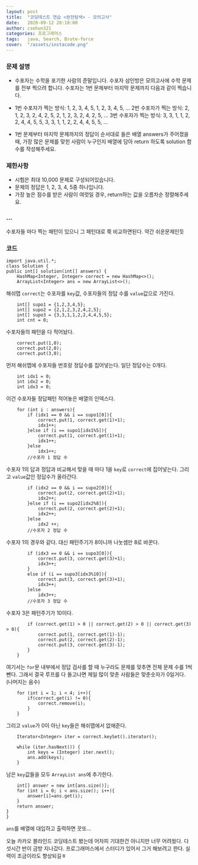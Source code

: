 ```yaml
---
layout: post
title:  "코딩테스트 연습 <완전탐색> - 모의고사"
date:   2020-09-12 20:18:00
author: csehun321
categories: 프로그래머스
tags:	java, Search, Brute-force
cover:  "/assets/instacode.png"
---
```

### 문제 설명
- 수포자는 수학을 포기한 사람의 준말입니다. 수포자 삼인방은 모의고사에 수학 문제를 전부 찍으려 합니다. 수포자는 1번 문제부터 마지막 문제까지 다음과 같이 찍습니다.

- 1번 수포자가 찍는 방식: 1, 2, 3, 4, 5, 1, 2, 3, 4, 5, ...
2번 수포자가 찍는 방식: 2, 1, 2, 3, 2, 4, 2, 5, 2, 1, 2, 3, 2, 4, 2, 5, ...
3번 수포자가 찍는 방식: 3, 3, 1, 1, 2, 2, 4, 4, 5, 5, 3, 3, 1, 1, 2, 2, 4, 4, 5, 5, ...

- 1번 문제부터 마지막 문제까지의 정답이 순서대로 들은 배열 answers가 주어졌을 때, 가장 많은 문제를 맞힌 사람이 누구인지 배열에 담아 return 하도록 solution 함수를 작성해주세요.

### 제한사항
- 시험은 최대 10,000 문제로 구성되어있습니다.
- 문제의 정답은 1, 2, 3, 4, 5중 하나입니다.
- 가장 높은 점수를 받은 사람이 여럿일 경우, return하는 값을 오름차순 정렬해주세요.

### ...
 수포자들 마다 찍는 패턴이 있으니 그 패턴대로 쭉 비교하면된다.
 약간 쉬운문제인듯

### 코드
    import java.util.*;
    class Solution {
    public int[] solution(int[] answers) {
        HashMap<Integer, Integer> correct = new HashMap<>();
        ArrayList<Integer> ans = new ArrayList<>();

해쉬맵 `correct`는 수포자를 `key`값, 수포자들의 정답 수를 `value`값으로 가진다.

        int[] supo1 = {1,2,3,4,5};
        int[] supo2 = {2,1,2,3,2,4,2,5};
        int[] supo3 = {3,3,1,1,2,2,4,4,5,5};
        int cnt = 0;

수포자들의 패턴을 다 적어놨다.

        correct.put(1,0);
        correct.put(2,0);
        correct.put(3,0);

먼저 해쉬맵에 수포자들 번호랑 정답수를 집어넣는다. 일단 정답수는 0개다.

        int idx1 = 0;
        int idx2 = 0;
        int idx3 = 0;

이건 수포자들 정답패턴 적어놓은 배열의 인덱스다.

        for (int i : answers){
            if (idx1 == 0 && i == supo1[0]){
                correct.put(1, correct.get(1)+1);
                idx1++;
            }else if (i == supo1[idx1%5]){
                correct.put(1, correct.get(1)+1);
                idx1++;
            }else
                idx1++;
            //수포자 1 정답 수

수포자 1의 답과 정답과 비교해서 맞을 때 마다
1을 `key`로 `correct`에 집어넣는다. 그리고 `value`값인 정답수가 올라간다.

            if (idx2 == 0 && i == supo2[0]){
                correct.put(2, correct.get(2)+1);
                idx2++;
            }else if (i == supo2[idx2%8]){
                correct.put(2, correct.get(2)+1);
                idx2++;
            }else
                idx2 ++;
            //수포자 2 정답 수

수포자 1의 경우와 같다. 대신 패턴주기가 8이니까 나눗셈만 8로 바꾼다.

            if (idx3 == 0 && i == supo3[0]){
                correct.put(3, correct.get(3)+1);
                idx3++;
            }
            else if (i == supo3[idx3%10]){
                correct.put(3, correct.get(3)+1);
                idx3++;
            }else
                idx3++;
            //수포자 3 정답 수

수포자 3은 패턴주기가 10이다.

            if (correct.get(1) > 0 || correct.get(2) > 0 || correct.get(3) > 0){
                correct.put(1, correct.get(1)-1);
                correct.put(2, correct.get(2)-1);
                correct.put(3, correct.get(3)-1);
            }
        }

여기서는 `for`문 내부에서 정답 검사를 할 때 누구라도 문제를 맞추면 전체 문제 수를 1씩 뺀다.
그래서 결국 루프를 다 돌고나면 제일 많이 맞춘 사람들은 맞춘숫자가 0일거다. (나머지는 음수)

        for (int i = 1; i < 4; i++){
            if(correct.get(i) != 0){
                correct.remove(i);
            }
        }

그리고 `value`가 0이 아닌 `key`들은 해쉬맵에서 없애준다.

        Iterator<Integer> iter = correct.keySet().iterator();

        while (iter.hasNext()) {
            int keys = (Integer) iter.next();
            ans.add(keys);
        }

남은 `key`값들을 모두 `ArrayList ans`에 추가한다.

        int[] answer = new int[ans.size()];
        for (int i = 0; i < ans.size(); i++){
            answer[i]=ans.get(i);
        }
        return answer;
    }
    }

`ans`를 배열에 대입하고 출력하면 끗또...

오늘 카카오 블라인드 코딩테스트 봤는데 어차피 기대한건 아니지만 너무 어려웠다. 다섯시간 반이 금방 지나갔다.
프로그래머스에서 스터디가 있어서 그거 해보려고 한다. 실력이 조금이라도 향상되길ㅎ
